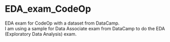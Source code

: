 # **EDA_exam_CodeOp**
EDA exam for CodeOp with a dataset from DataCamp.  
I am using a sample for Data Associate exam from DataCamp to do the EDA (Exploratory Data Analysis) exam.
